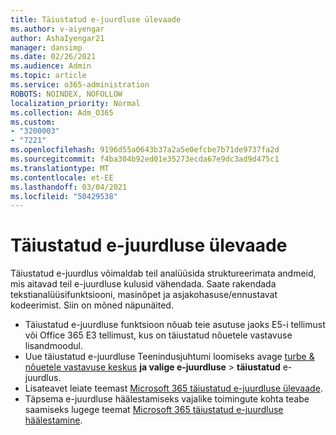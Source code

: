 ```yaml
---
title: Täiustatud e-juurdluse ülevaade
ms.author: v-aiyengar
author: AshaIyengar21
manager: dansimp
ms.date: 02/26/2021
ms.audience: Admin
ms.topic: article
ms.service: o365-administration
ROBOTS: NOINDEX, NOFOLLOW
localization_priority: Normal
ms.collection: Adm_O365
ms.custom:
- "3200003"
- "7221"
ms.openlocfilehash: 9196d55a0643b37a2a5e0efcbe7b71de9737fa2d
ms.sourcegitcommit: f4ba304b92ed01e35273ecda67e9dc3ad9d475c1
ms.translationtype: MT
ms.contentlocale: et-EE
ms.lasthandoff: 03/04/2021
ms.locfileid: "50429538"
---
```

# <a name="overview-of-advanced-ediscovery"></a>Täiustatud e-juurdluse ülevaade

Täiustatud e-juurdlus võimaldab teil analüüsida struktureerimata andmeid, mis aitavad teil e-juurdluse kulusid vähendada. Saate rakendada tekstianalüüsifunktsiooni, masinõpet ja asjakohasuse/ennustavat kodeerimist. Siin on mõned näpunäited.

- Täiustatud e-juurdluse funktsioon nõuab teie asutuse jaoks E5-i tellimust või Office 365 E3 tellimust, kus on täiustatud nõuetele vastavuse lisandmoodul.
- Uue täiustatud e-juurdluse Teenindusjuhtumi loomiseks avage [turbe & nõuetele vastavuse keskus](https://go.microsoft.com/fwlink/p/?linkid=2077143) **ja valige e-juurdluse**  >  **täiustatud** e-juurdlus.
- Lisateavet leiate teemast [Microsoft 365 täiustatud e-juurdluse ülevaade](https://go.microsoft.com/fwlink/?linkid=2101588).
- Täpsema e-juurdluse häälestamiseks vajalike toimingute kohta teabe saamiseks lugege teemat [Microsoft 365 täiustatud e-juurdluse häälestamine](https://go.microsoft.com/fwlink/?linkid=2122672).